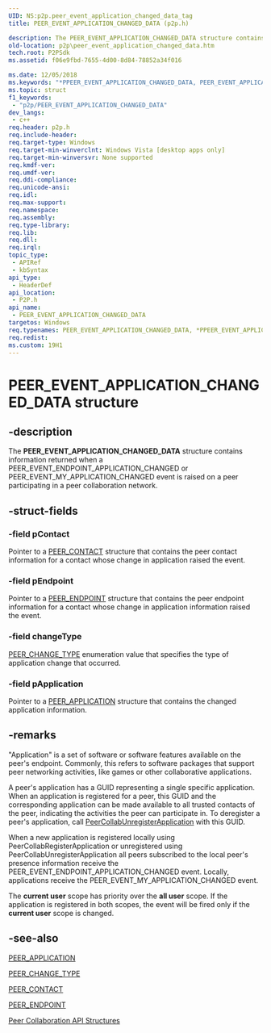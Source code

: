 ```yaml
---
UID: NS:p2p.peer_event_application_changed_data_tag
title: PEER_EVENT_APPLICATION_CHANGED_DATA (p2p.h)

description: The PEER_EVENT_APPLICATION_CHANGED_DATA structure contains information returned when a PEER_EVENT_ENDPOINT_APPLICATION_CHANGED or PEER_EVENT_MY_APPLICATION_CHANGED event is raised on a peer participating in a peer collaboration network.
old-location: p2p\peer_event_application_changed_data.htm
tech.root: P2PSdk
ms.assetid: f06e9fbd-7655-4d00-8d84-78852a34f016

ms.date: 12/05/2018
ms.keywords: "*PPEER_EVENT_APPLICATION_CHANGED_DATA, PEER_EVENT_APPLICATION_CHANGED_DATA, PEER_EVENT_APPLICATION_CHANGED_DATA structure [Peer Networking], PPEER_EVENT_APPLICATION_CHANGED_DATA, PPEER_EVENT_APPLICATION_CHANGED_DATA structure pointer [Peer Networking], p2p.peer_event_application_changed_data, p2p/PEER_EVENT_APPLICATION_CHANGED_DATA, p2p/PPEER_EVENT_APPLICATION_CHANGED_DATA"
ms.topic: struct
f1_keywords: 
 - "p2p/PEER_EVENT_APPLICATION_CHANGED_DATA"
dev_langs:
 - c++
req.header: p2p.h
req.include-header: 
req.target-type: Windows
req.target-min-winverclnt: Windows Vista [desktop apps only]
req.target-min-winversvr: None supported
req.kmdf-ver: 
req.umdf-ver: 
req.ddi-compliance: 
req.unicode-ansi: 
req.idl: 
req.max-support: 
req.namespace: 
req.assembly: 
req.type-library: 
req.lib: 
req.dll: 
req.irql: 
topic_type:
 - APIRef
 - kbSyntax
api_type:
 - HeaderDef
api_location:
 - P2P.h
api_name:
 - PEER_EVENT_APPLICATION_CHANGED_DATA
targetos: Windows
req.typenames: PEER_EVENT_APPLICATION_CHANGED_DATA, *PPEER_EVENT_APPLICATION_CHANGED_DATA
req.redist: 
ms.custom: 19H1
---
```


# PEER_EVENT_APPLICATION_CHANGED_DATA structure


## -description


The <b>PEER_EVENT_APPLICATION_CHANGED_DATA</b> structure contains information returned when a PEER_EVENT_ENDPOINT_APPLICATION_CHANGED or PEER_EVENT_MY_APPLICATION_CHANGED event is raised on a peer participating in a peer collaboration network.


## -struct-fields




### -field pContact

Pointer to a <a href="https://docs.microsoft.com/windows/desktop/api/p2p/ns-p2p-peer_contact">PEER_CONTACT</a> structure that contains the peer contact information for a contact whose change in application  raised the event.


### -field pEndpoint

Pointer to a <a href="https://docs.microsoft.com/windows/desktop/api/p2p/ns-p2p-peer_endpoint">PEER_ENDPOINT</a> structure that contains the peer endpoint information for a contact whose change in application information raised the event.


### -field changeType


<a href="https://docs.microsoft.com/windows/desktop/api/p2p/ne-p2p-peer_change_type">PEER_CHANGE_TYPE</a> enumeration value that specifies the type of application change that occurred.


### -field pApplication

Pointer to a <a href="https://docs.microsoft.com/windows/desktop/api/p2p/ns-p2p-peer_application">PEER_APPLICATION</a> structure that contains the changed application information.


## -remarks



"Application" is a set of software or software  features available on the peer's endpoint. Commonly, this refers to software packages that support peer networking activities, like games or other collaborative applications.

A peer's application has a GUID representing a single specific application. When an application is registered for a peer, this GUID and the corresponding application can be made available to all trusted contacts of the peer, indicating the activities the peer can participate in. To deregister a peer's application, call <a href="https://docs.microsoft.com/windows/desktop/api/p2p/nf-p2p-peercollabunregisterapplication">PeerCollabUnregisterApplication</a> with this GUID.

When a new application is registered locally using PeerCollabRegisterApplication or unregistered using PeerCollabUnregisterApplication all peers subscribed to the local peer's presence information receive the PEER_EVENT_ENDPOINT_APPLICATION_CHANGED event. Locally, applications receive the PEER_EVENT_MY_APPLICATION_CHANGED event. 

The <b>current user</b> scope has priority over the <b>all user</b> scope. If the application is registered in both scopes, the event will be fired only if the <b>current user</b> scope is changed.




## -see-also




<a href="https://docs.microsoft.com/windows/desktop/api/p2p/ns-p2p-peer_application">PEER_APPLICATION</a>



<a href="https://docs.microsoft.com/windows/desktop/api/p2p/ne-p2p-peer_change_type">PEER_CHANGE_TYPE</a>



<a href="https://docs.microsoft.com/windows/desktop/api/p2p/ns-p2p-peer_contact">PEER_CONTACT</a>



<a href="https://docs.microsoft.com/windows/desktop/api/p2p/ns-p2p-peer_endpoint">PEER_ENDPOINT</a>



<a href="https://docs.microsoft.com/windows/desktop/P2PSdk/collaboration-api-structures">Peer Collaboration API Structures</a>
 

 

